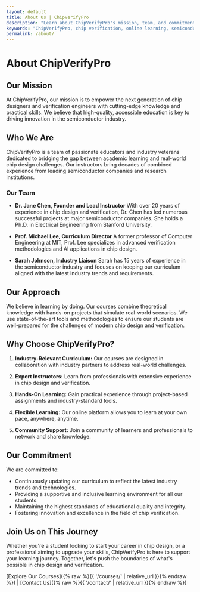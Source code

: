 ```yaml
---
layout: default
title: About Us | ChipVerifyPro
description: "Learn about ChipVerifyPro's mission, team, and commitment to excellence in chip verification education."
keywords: "ChipVerifyPro, chip verification, online learning, semiconductor industry, education"
permalink: /about/
---
```


# About ChipVerifyPro

## Our Mission

At ChipVerifyPro, our mission is to empower the next generation of chip designers and verification engineers with cutting-edge knowledge and practical skills. We believe that high-quality, accessible education is key to driving innovation in the semiconductor industry.

## Who We Are

ChipVerifyPro is a team of passionate educators and industry veterans dedicated to bridging the gap between academic learning and real-world chip design challenges. Our instructors bring decades of combined experience from leading semiconductor companies and research institutions.

### Our Team

- **Dr. Jane Chen, Founder and Lead Instructor**
  With over 20 years of experience in chip design and verification, Dr. Chen has led numerous successful projects at major semiconductor companies. She holds a Ph.D. in Electrical Engineering from Stanford University.

- **Prof. Michael Lee, Curriculum Director**
  A former professor of Computer Engineering at MIT, Prof. Lee specializes in advanced verification methodologies and AI applications in chip design.

- **Sarah Johnson, Industry Liaison**
  Sarah has 15 years of experience in the semiconductor industry and focuses on keeping our curriculum aligned with the latest industry trends and requirements.

## Our Approach

We believe in learning by doing. Our courses combine theoretical knowledge with hands-on projects that simulate real-world scenarios. We use state-of-the-art tools and methodologies to ensure our students are well-prepared for the challenges of modern chip design and verification.

## Why Choose ChipVerifyPro?

1. **Industry-Relevant Curriculum:** Our courses are designed in collaboration with industry partners to address real-world challenges.

2. **Expert Instructors:** Learn from professionals with extensive experience in chip design and verification.

3. **Hands-On Learning:** Gain practical experience through project-based assignments and industry-standard tools.

4. **Flexible Learning:** Our online platform allows you to learn at your own pace, anywhere, anytime.

5. **Community Support:** Join a community of learners and professionals to network and share knowledge.

## Our Commitment

We are committed to:

- Continuously updating our curriculum to reflect the latest industry trends and technologies.
- Providing a supportive and inclusive learning environment for all our students.
- Maintaining the highest standards of educational quality and integrity.
- Fostering innovation and excellence in the field of chip verification.

## Join Us on This Journey

Whether you're a student looking to start your career in chip design, or a professional aiming to upgrade your skills, ChipVerifyPro is here to support your learning journey. Together, let's push the boundaries of what's possible in chip design and verification.

[Explore Our Courses]({% raw %}{{ '/courses/' | relative_url }}{% endraw %}) | [Contact Us]({% raw %}{{ '/contact/' | relative_url }}{% endraw %})
